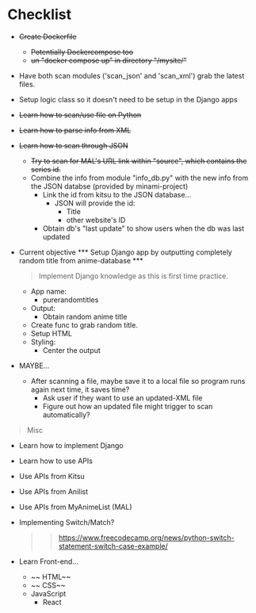 # Checklist
- ~~Create Dockerfile~~
    - ~~Potentially Dockercompose too~~
    - ~~un "docker compose up" in directory "/mysite/"~~
- Have both scan modules ('scan_json' and 'scan_xml') grab the latest files.
- Setup logic class so it doesn't need to be setup in the Django apps

- ~~Learn how to scan/use file on Python~~
- ~~Learn how to parse info from XML~~
- ~~Learn how to scan through JSON~~
    - ~~Try to scan for MAL's URL link within "source", which contains the series id.~~
    - Combine the info from module "info_db.py" with the new info from the JSON databse (provided by minami-project)
        - Link the id from kitsu to the JSON database...
            - JSON will provide the id:
                - Title
                - other website's ID
        - Obtain db's "last update" to show users when the db was last updated

-  Current objective *** Setup Django app by outputting completely random title from anime-database ***
    > Implement Django knowledge as this is first time practice.
    - App name:
        - purerandomtitles
    - Output:
        - Obtain random anime title
    - Create func to grab random title.
    - Setup HTML
    - Styling:
        - Center the output
- MAYBE...
    - After scanning a file, maybe save it to a local file so program runs again next time, it saves time?
        - Ask user if they want to use an updated-XML file
        - Figure out how an updated file might trigger to scan automatically?


> Misc
- Learn how to implement Django
- Learn how to use APIs
- Use APIs from Kitsu
- Use APIs from Anilist
- Use APIs from MyAnimeList (MAL)
- Implementing Switch/Match?
    >> https://www.freecodecamp.org/news/python-switch-statement-switch-case-example/

- Learn Front-end...
    - ~~ HTML~~
    - ~~ CSS~~
    - JavaScript
        - React

